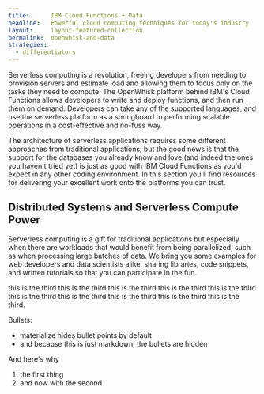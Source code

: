 ```yaml
---
title:      IBM Cloud Functions + Data
headline:   Powerful cloud computing techniques for today's industry
layout:     layout-featured-collection
permalink:  openwhisk-and-data
strategies: 
  - differentiators
---
```


Serverless computing is a revolution, freeing developers from needing to provision servers and estimate load and allowing them to focus only on the tasks they need to compute.  The OpenWhisk platform behind IBM's Cloud Functions allows developers to write and deploy functions, and then run them on demand.  Developers can take any of the supported languages, and use the serverless platform as a springboard to performing scalable operations in a cost-effective and no-fuss way.

The architecture of serverless applications requires some different approaches from traditional applications, but the good news is that the support for the databases you already know and love (and indeed the ones you haven't tried yet) is just as good with IBM Cloud Functions as you'd expect in any other coding environment.  In this section you'll find resources for delivering your excellent work onto the platforms you can trust.

## Distributed Systems and Serverless Compute Power

Serverless computing is a gift for traditional applications but especially when there are workloads that would benefit from being parallelized, such as when processing large batches of data.  We bring you some examples for web developers and data scientists alike, sharing libraries, code snippets, and written tutorials so that you can participate in the fun.

this is the third this is the third this is the third this is the third this is the third this is the third this is the third this is the third this is the third this is the third.

Bullets:
- materialize hides bullet points by default
- and because this is just markdown, the bullets are hidden

And here's why

1. the first thing
2. and now with the second